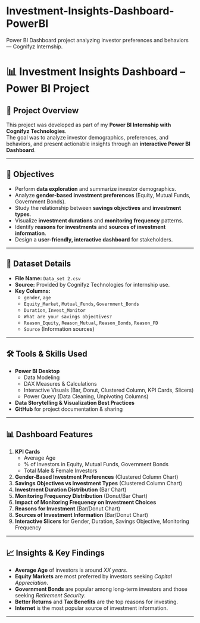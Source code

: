 # Investment-Insights-Dashboard-PowerBI
Power BI Dashboard project analyzing investor preferences and behaviors — Cognifyz Internship.

# 📊 Investment Insights Dashboard – Power BI Project

## 📌 Project Overview
This project was developed as part of my **Power BI Internship with Cognifyz Technologies**.  
The goal was to analyze investor demographics, preferences, and behaviors, and present actionable insights through an **interactive Power BI Dashboard**.

---

## 🎯 Objectives
- Perform **data exploration** and summarize investor demographics.
- Analyze **gender-based investment preferences** (Equity, Mutual Funds, Government Bonds).
- Study the relationship between **savings objectives** and **investment types**.
- Visualize **investment durations** and **monitoring frequency** patterns.
- Identify **reasons for investments** and **sources of investment information**.
- Design a **user-friendly, interactive dashboard** for stakeholders.

---

## 📂 Dataset Details
- **File Name:** `Data_set 2.csv`
- **Source:** Provided by Cognifyz Technologies for internship use.
- **Key Columns:**
  - `gender`, `age`
  - `Equity_Market`, `Mutual_Funds`, `Government_Bonds`
  - `Duration`, `Invest_Monitor`
  - `What are your savings objectives?`
  - `Reason_Equity`, `Reason_Mutual`, `Reason_Bonds`, `Reason_FD`
  - `Source` (Information sources)

---

## 🛠️ Tools & Skills Used
- **Power BI Desktop**
  - Data Modeling
  - DAX Measures & Calculations
  - Interactive Visuals (Bar, Donut, Clustered Column, KPI Cards, Slicers)
  - Power Query (Data Cleaning, Unpivoting Columns)
- **Data Storytelling & Visualization Best Practices**
- **GitHub** for project documentation & sharing

---

## 📊 Dashboard Features
1. **KPI Cards**  
   - Average Age  
   - % of Investors in Equity, Mutual Funds, Government Bonds  
   - Total Male & Female Investors  
2. **Gender-Based Investment Preferences** (Clustered Column Chart)
3. **Savings Objectives vs Investment Types** (Clustered Column Chart)
4. **Investment Duration Distribution** (Bar Chart)
5. **Monitoring Frequency Distribution** (Donut/Bar Chart)
6. **Impact of Monitoring Frequency on Investment Choices**
7. **Reasons for Investment** (Bar/Donut Chart)
8. **Sources of Investment Information** (Bar/Donut Chart)
9. **Interactive Slicers** for Gender, Duration, Savings Objective, Monitoring Frequency

---

## 📈 Insights & Key Findings
- **Average Age** of investors is around *XX years*.
- **Equity Markets** are most preferred by investors seeking *Capital Appreciation*.
- **Government Bonds** are popular among long-term investors and those seeking *Retirement Security*.
- **Better Returns** and **Tax Benefits** are the top reasons for investing.
- **Internet** is the most popular source of investment information.

---

